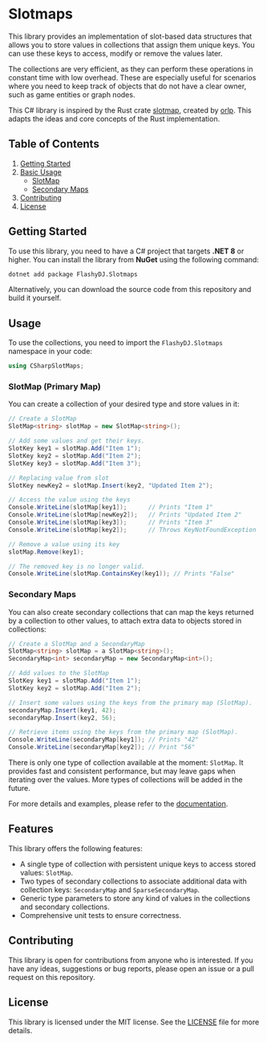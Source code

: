 # Slotmaps

This library provides an implementation of slot-based data structures that allows you to store values in collections that assign them unique keys.
You can use these keys to access, modify or remove the values later.

The collections are very efficient, as they can perform these operations in constant time with low overhead.
These are especially useful for scenarios where you need to keep track of objects that do not have a clear owner, such as game entities or graph nodes.

This C# library is inspired by the Rust crate [slotmap](https://github.com/orlp/slotmap/), created by [orlp](https://github.com/orlp).
This adapts the ideas and core concepts of the Rust implementation.

## Table of Contents

1. [Getting Started](#getting-started)
2. [Basic Usage](#basic-usage)
    - [SlotMap](#slotmap)
    - [Secondary Maps](#secondary-maps)
3. [Contributing](#contributing)
4. [License](#license)

## Getting Started

To use this library, you need to have a C# project that targets **.NET 8** or higher.
You can install the library from **NuGet** using the following command:

```bash
dotnet add package FlashyDJ.Slotmaps
```

Alternatively, you can download the source code from this repository and build it yourself.

## Usage

To use the collections, you need to import the ``FlashyDJ.Slotmaps`` namespace in your code:

```csharp
using CSharpSlotMaps;
```

### SlotMap (Primary Map)

You can create a collection of your desired type and store values in it:

```csharp
// Create a SlotMap
SlotMap<string> slotMap = new SlotMap<string>();

// Add some values and get their keys.
SlotKey key1 = slotMap.Add("Item 1");
SlotKey key2 = slotMap.Add("Item 2");
SlotKey key3 = slotMap.Add("Item 3");

// Replacing value from slot
SlotKey newKey2 = slotMap.Insert(key2, "Updated Item 2");

// Access the value using the keys
Console.WriteLine(slotMap[key1]);      // Prints "Item 1"
Console.WriteLine(slotMap[newKey2]);   // Prints "Updated Item 2"
Console.WriteLine(slotMap[key3]);      // Prints "Item 3"
Console.WriteLine(slotMap[key2]);      // Throws KeyNotFoundException

// Remove a value using its key
slotMap.Remove(key1);

// The removed key is no longer valid.
Console.WriteLine(slotMap.ContainsKey(key1)); // Prints "False"
```

### Secondary Maps

You can also create secondary collections that can map the keys returned by a collection to other values, to attach extra data to objects stored in collections:

```csharp
// Create a SlotMap and a SecondaryMap
SlotMap<string> slotMap = a SlotMap<string>();
SecondaryMap<int> secondaryMap = new SecondaryMap<int>();

// Add values to the SlotMap
SlotKey key1 = slotMap.Add("Item 1");
SlotKey key2 = slotMap.Add("Item 2");

// Insert some values using the keys from the primary map (SlotMap).
secondaryMap.Insert(key1, 42);
secondaryMap.Insert(key2, 56);

// Retrieve items using the keys from the primary map (SlotMap).
Console.WriteLine(secondaryMap[key1]); // Prints "42"
Console.WriteLine(secondaryMap[key2]); // Print "56"
```

There is only one type of collection available at the moment: ``SlotMap``. It provides fast and consistent performance, but may leave gaps when iterating over the values.
More types of collections will be added in the future.

For more details and examples, please refer to the [documentation](https://FlashyDJ.github.io/Slotmaps/Docs).

## Features
This library offers the following features:

- A single type of collection with persistent unique keys to access stored values: ``SlotMap``.
- Two types of secondary collections to associate additional data with collection keys: ``SecondaryMap`` and ``SparseSecondaryMap``.
- Generic type parameters to store any kind of values in the collections and secondary collections.
- Comprehensive unit tests to ensure correctness.

## Contributing
This library is open for contributions from anyone who is interested. If you have any ideas, suggestions or bug reports, please open an issue or a pull request on this repository.

## License
This library is licensed under the MIT license. See the [LICENSE](https://github.com/FlashyDJ/Slotmaps/blob/main/LICENSE.TXT) file for more details.
